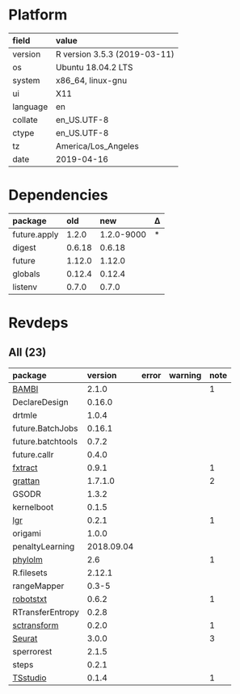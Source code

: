 # Platform

|field    |value                        |
|:--------|:----------------------------|
|version  |R version 3.5.3 (2019-03-11) |
|os       |Ubuntu 18.04.2 LTS           |
|system   |x86_64, linux-gnu            |
|ui       |X11                          |
|language |en                           |
|collate  |en_US.UTF-8                  |
|ctype    |en_US.UTF-8                  |
|tz       |America/Los_Angeles          |
|date     |2019-04-16                   |

# Dependencies

|package      |old    |new        |Δ  |
|:------------|:------|:----------|:--|
|future.apply |1.2.0  |1.2.0-9000 |*  |
|digest       |0.6.18 |0.6.18     |   |
|future       |1.12.0 |1.12.0     |   |
|globals      |0.12.4 |0.12.4     |   |
|listenv      |0.7.0  |0.7.0      |   |

# Revdeps

## All (23)

|package                                |version    |error |warning |note |
|:--------------------------------------|:----------|:-----|:-------|:----|
|[BAMBI](problems.md#bambi)             |2.1.0      |      |        |1    |
|DeclareDesign                          |0.16.0     |      |        |     |
|drtmle                                 |1.0.4      |      |        |     |
|future.BatchJobs                       |0.16.1     |      |        |     |
|future.batchtools                      |0.7.2      |      |        |     |
|future.callr                           |0.4.0      |      |        |     |
|[fxtract](problems.md#fxtract)         |0.9.1      |      |        |1    |
|[grattan](problems.md#grattan)         |1.7.1.0    |      |        |2    |
|GSODR                                  |1.3.2      |      |        |     |
|kernelboot                             |0.1.5      |      |        |     |
|[lgr](problems.md#lgr)                 |0.2.1      |      |        |1    |
|origami                                |1.0.0      |      |        |     |
|penaltyLearning                        |2018.09.04 |      |        |     |
|[phylolm](problems.md#phylolm)         |2.6        |      |        |1    |
|R.filesets                             |2.12.1     |      |        |     |
|rangeMapper                            |0.3-5      |      |        |     |
|[robotstxt](problems.md#robotstxt)     |0.6.2      |      |        |1    |
|RTransferEntropy                       |0.2.8      |      |        |     |
|[sctransform](problems.md#sctransform) |0.2.0      |      |        |1    |
|[Seurat](problems.md#seurat)           |3.0.0      |      |        |3    |
|sperrorest                             |2.1.5      |      |        |     |
|steps                                  |0.2.1      |      |        |     |
|[TSstudio](problems.md#tsstudio)       |0.1.4      |      |        |1    |

